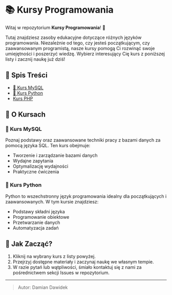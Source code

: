 # 📚 Kursy Programowania

Witaj w repozytorium **Kursy Programowania**! 👋

Tutaj znajdziesz zasoby edukacyjne dotyczące różnych języków programowania. Niezależnie od tego, czy jesteś początkującym, czy zaawansowanym programistą, nasze kursy pomogą Ci rozwinąć swoje umiejętności i poszerzyć wiedzę. Wybierz interesujący Cię kurs z poniższej listy i zacznij naukę już dziś!

## 📜 Spis Treści

- [📘 Kurs MySQL](./sql.md)
- [🐍 Kurs Python](./python.md)
- [Kurs PHP](./php.md)

## 🌟 O Kursach

### 📘 Kurs MySQL

Poznaj podstawy oraz zaawansowane techniki pracy z bazami danych za pomocą języka SQL. Ten kurs obejmuje:

- Tworzenie i zarządzanie bazami danych
- Wydajne zapytania
- Optymalizację wydajności
- Praktyczne ćwiczenia

### 🐍 Kurs Python

Python to wszechstronny język programowania idealny dla początkujących i zaawansowanych. W tym kursie znajdziesz:

- Podstawy składni języka
- Programowanie obiektowe
- Przetwarzanie danych
- Automatyzacja zadań

## 🎯 Jak Zacząć?

1. Kliknij na wybrany kurs z listy powyżej.
2. Przejrzyj dostępne materiały i zaczynaj naukę we własnym tempie.
3. W razie pytań lub wątpliwości, śmiało kontaktuj się z nami za pośrednictwem sekcji Issues w repozytorium.

---

> Autor: Damian Dawidek
